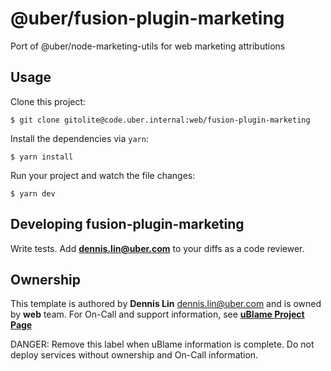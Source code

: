 # @uber/fusion-plugin-marketing

Port of @uber/node-marketing-utils for web marketing attributions

## Usage

Clone this project:

```
$ git clone gitolite@code.uber.internal:web/fusion-plugin-marketing
```

Install the dependencies via `yarn`:

```
$ yarn install
```

Run your project and watch the file changes:

```
$ yarn dev
```

## Developing fusion-plugin-marketing

Write tests. Add **dennis.lin@uber.com** to your diffs as a code reviewer.

## Ownership

This template is authored by **Dennis Lin** <dennis.lin@uber.com> and is owned by **web** team. For On-Call and support information, see **[uBlame Project Page](https://ublame.uberinternal.com/TODO)**

DANGER: Remove this label when uBlame information is complete. Do not deploy services without ownership and On-Call information.
